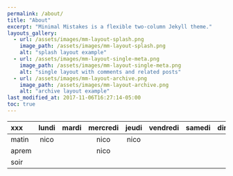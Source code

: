 ```yaml
---
permalink: /about/
title: "About"
excerpt: "Minimal Mistakes is a flexible two-column Jekyll theme."
layouts_gallery:
  - url: /assets/images/mm-layout-splash.png
    image_path: /assets/images/mm-layout-splash.png
    alt: "splash layout example"
  - url: /assets/images/mm-layout-single-meta.png
    image_path: /assets/images/mm-layout-single-meta.png
    alt: "single layout with comments and related posts"
  - url: /assets/images/mm-layout-archive.png
    image_path: /assets/images/mm-layout-archive.png
    alt: "archive layout example"
last_modified_at: 2017-11-06T16:27:14-05:00
toc: true
---
```


xxx | lundi | mardi | mercredi | jeudi | vendredi | samedi | dimanche 
:--- |  :---: |  :----: | :--------: | :----: | :--------: | :------: | :---:
matin | nico |  | nico | nico | 
aprem |  |  | nico |  | 
soir |
